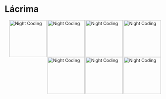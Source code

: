 # Lácrima


<img alt="Night Coding" width="120" src="https://github.com/MFaramawy/Lacrima/blob/master/1.png" align="right"/>  <img alt="Night Coding" width="120" src="https://github.com/MFaramawy/Lacrima/blob/master/2.png" align="right"/>  <img alt="Night Coding"
width="120" src="https://github.com/MFaramawy/Lacrima/blob/master/3.png" align="right"/>  <img alt="Night Coding" width="120" src="https://github.com/MFaramawy/Lacrima/blob/master/4.png" align="right"/> <img alt="Night Coding" width="120" src="https://github.com/MFaramawy/Lacrima/blob/master/5.png" align="right"/>  <img alt="Night Coding" width="120" src="https://github.com/MFaramawy/Lacrima/blob/master/6.png" align="right"/>  <img alt="Night Coding" width="120" src="https://github.com/MFaramawy/Lacrima/blob/master/7.png" align="right"/>
